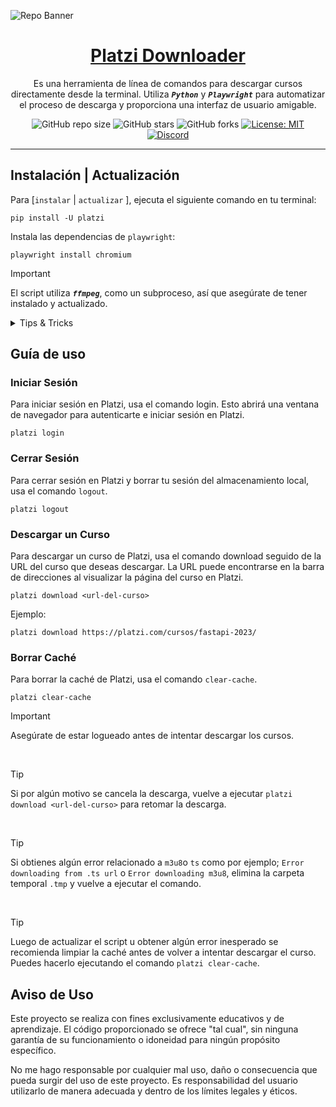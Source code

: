 <!-- markdownlint-disable MD033 MD036 MD041 MD045 MD046 -->

![Repo Banner](https://i.imgur.com/I6zFXds.png)

<div align="center">

<h1 style="border-bottom: none">
    <b><a href="#">Platzi Downloader</a></b>
</h1>

Es una herramienta de línea de comandos para descargar cursos directamente desde la terminal. Utiliza  ***`Python`*** y ***`Playwright`*** para automatizar el proceso de descarga y proporciona una interfaz de usuario amigable.

![GitHub repo size](https://img.shields.io/github/repo-size/ivansaul/platzi-downloader)
![GitHub stars](https://img.shields.io/github/stars/ivansaul/platzi-downloader)
![GitHub forks](https://img.shields.io/github/forks/ivansaul/platzi-downloader)
[![License: MIT](https://img.shields.io/badge/License-MIT-yellow.svg)](https://opensource.org/licenses/MIT)
[![Discord](https://img.shields.io/badge/-Discord-424549?style=social&logo=discord)](https://discord.gg/tDvybtJ7y9)

</div>

---

## Instalación | Actualización

Para [`instalar` | `actualizar` ], ejecuta el siguiente comando en tu terminal:

```console
pip install -U platzi
```

Instala las dependencias de `playwright`:

```console
playwright install chromium
```

> [!IMPORTANT]
> El script utiliza ***`ffmpeg`***, como un subproceso, así que asegúrate de tener instalado y actualizado.

<details>

<summary>Tips & Tricks</summary>

## FFmpeg Instalación

### Ubuntu / Debian

```console
sudo apt install ffmpeg -y
```

### Arch Linux

```console
sudo pacman -S ffmpeg
```

### Windows [[Tutorial]][ffmpeg-youtube]

Puedes descargar la versión de `ffmpeg` para Windows desde [aquí][ffmpeg]. o algún gestor de paquetes como [`Scoop`][scoop] o [`Chocolatey`][chocolatey].

```console
scoop install ffmpeg
```

</details>

## Guía de uso

### Iniciar Sesión

Para iniciar sesión en Platzi, usa el comando login. Esto abrirá una ventana de navegador para autenticarte e iniciar sesión en Platzi.

```console
platzi login
```

### Cerrar Sesión

Para cerrar sesión en Platzi y borrar tu sesión del almacenamiento local, usa el comando `logout`.

```console
platzi logout
```

### Descargar un Curso

Para descargar un curso de Platzi, usa el comando download seguido de la URL del curso que deseas descargar. La URL puede encontrarse en la barra de direcciones al visualizar la página del curso en Platzi.

```console
platzi download <url-del-curso>
```

Ejemplo:

```console
platzi download https://platzi.com/cursos/fastapi-2023/
```

### Borrar Caché

Para borrar la caché de Platzi, usa el comando `clear-cache`.

```console
platzi clear-cache
```

> [!IMPORTANT]
> Asegúrate de estar logueado antes de intentar descargar los cursos.

<br>

> [!TIP]
> Si por algún motivo se cancela la descarga, vuelve a ejecutar `platzi download <url-del-curso>` para retomar la descarga.

<br>

> [!TIP]
> Si obtienes algún error relacionado a `m3u8`o `ts` como por ejemplo; `Error downloading from .ts url` o `Error downloading m3u8`, elimina la carpeta temporal `.tmp` y vuelve a ejecutar el comando.

<br>

> [!TIP]
> Luego de actualizar el script u obtener algún error inesperado se recomienda limpiar la caché antes de volver a intentar descargar el curso. Puedes hacerlo ejecutando el comando `platzi clear-cache`.

## **Aviso de Uso**

Este proyecto se realiza con fines exclusivamente educativos y de aprendizaje. El código proporcionado se ofrece "tal cual", sin ninguna garantía de su funcionamiento o idoneidad para ningún propósito específico.

No me hago responsable por cualquier mal uso, daño o consecuencia que pueda surgir del uso de este proyecto. Es responsabilidad del usuario utilizarlo de manera adecuada y dentro de los límites legales y éticos.

[ffmpeg]: https://ffmpeg.org
[chocolatey]: https://community.chocolatey.org
[scoop]: https://scoop.sh
[ffmpeg-youtube]: https://youtu.be/JR36oH35Fgg?si=Gerco7SP8WlZVaKM
